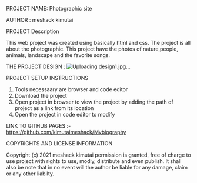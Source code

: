 PROJECT NAME: Photographic site

AUTHOR      : meshack kimutai

PROJECT Description

This web project was created using basically html and css.
The project is all about the photographic. This project have the photos of nature,people, animals, landscape and the favorite songs.

THE PROJECT DESIGN :
![Uploading design1.jpg…]()

PROJECT SETUP INSTRUCTIONS
1. Tools necessaary are browser and code editor
2. Download the project
3. Open project in browser to view the project by adding the path of project as a link from its location
4. Open the project in code editor to modify


LINK TO GITHUB PAGES :-
https://github.com/kimutaimeshack/Mybiography


COPYRIGHTS AND LICENSE INFORMATION

Copyright (c) 2021 meshack kimutai
permission is granted, free of charge to use project with rights to use, modiy, distribute and even publish.
It shall also be note that in no event will the author be liable for any damage, claim or any other liabilty.
